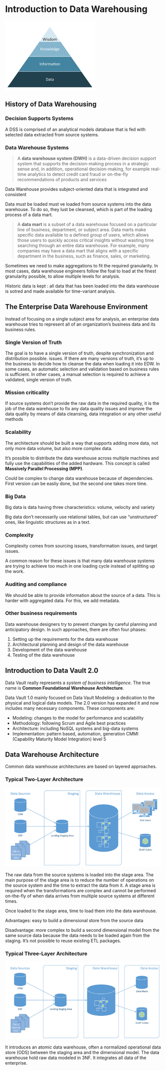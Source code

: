 # Introduction to Data Warehousing

![](.figures/ch1/1.png)

## History of Data Warehousing

### Decision Supports Systems

A DSS is comprised of an analytical models database that is fed with selected data extracted from source systems.

### Data Warehouse Systems

> A **data warehouse system (DWH)** is a data-driven decision support system that supports the decision-making process in a strategic sense and, in addition, operational decision-making, for example real-time analytics to detect credit card fraud or on-the-fly recommendations of products and services
> 

Data Warehouse provides subject-oriented data that is integrated and consistent

Data must be loaded must ve loaded from source systems into the data warehouse. To do so, they lust be cleansed, which is part of the loading process of a data mart.

> A **data mart** is a subset of a data warehouse focused on a particular line of business, department, or subject area. Data marts make specific data available to a defined group of users, which allows those users to quickly access critical insights without wasting time searching through an entire data warehouse. For example, many companies may have a data mart that aligns with a specific department in the business, such as finance, sales, or marketing.
> 

Sometimes we need to make aggregations to fit the required granularity. In most cases, data warehouse engineers follow the foal to load at the finest granularity possible, to allow multiple levels for analysis.

Historic data is kept : all data that has been loaded into the data warehouse is sotred and made available for time-variant analysis.

## The Enterprise Data Warehouse Environment

Instead of focusing on a single subject area for analysis, an enterprise data warehouse tries to represent all of an organization’s business data and its business rules.

### Single Version of Truth

The goal is to have a single version of truth, despite synchronization and distribution possible. issues. If there are many versions of truth, it’s up to the business to decide how to cleanse the data when loading it into EDW. In some cases, an automatic selection and validation based on business rules is sufficient. In other cases, a manual selection is required to achieve a validated, single version of truth.

### Mission criticality

If source systems don’t provide the raw data in the required quality, it is the job of the data warehouse to fix any data quality issues and improve the data quality by means of data cleansing, data integration or any other useful methods

### Scalability

The architecture should be built a way that supports adding more data, not only more data volume, but also more complex data.

It’s possible to distribute the data warehouse across multiple machines and fully use the capabilities of the added hardware. This concept is called **Massively Parallel Processing (MPP)**.

Could be complex to change data warehouse because of dependencies. First version can be easliy done, but the second one takes more time.

### Big Data

Big data is data having three characteristics: volume, velocity and variety

Big data don’t necessarily use relational tables, but can use “unstructured” ones, like linguistic structures as in a text.

### Complexity

Complexity comes from sourcing issues, transformation issues, and target issues.

A common reason for these issues is that many data warehouse systems are trying to achieve too much in one loading cycle instead of splitting up the work.

### Auditing and compliance

We should be able to provide information about the source of a data. This is harder with aggregated data. For this, we add metadata.

### Other business requirements

Data warehouse designers try to prevent changes by careful planning and anticipatory design. In such approaches, there are often four phases:

1. Setting up the requirements for the data warehouse
2. Architectural planning and design of the data warehouse
3. Development of the data warehouse
4. Testing of the data warehouse

## Introduction to Data Vault 2.0

Data Vault really represents a *system of business intelligence*. The true name is **Common Foundational Warehouse Architecture**.

Data Vault 1.0 mainly focused on Data Vault Modeling: a dedication to the physical and logical data models. The 2.0 version has expanded it and now includes many necessary components. These components are:

- Modeling: changes to the model for performance and scalability
- Methodology: following Scrum and Agile best practices
- Architecture: including NoSQL systems and big-data systems
- Implementation: pattern based, automation, generation CMMI (Capability Maturity Model Integration) level 5

## Data Warehouse Architecture

Common data warehouse architectures are based on layered approaches.

### Typical Two-Layer Architecture

![](.figures/ch1/2.png)


The raw data from the source systems is loaded into the stage area. The main purpose of the stage area is to reduce the number of operations on the source system and the time to extract the data from it. A stage area is required when the transformations are complex and cannot be performed on-the-fly of when data arrives from multiple source systems at different times.

Once loaded to the stage area, time to load them into the data warehouse.

Advantages: easy to build a dimensional store from the source data

Disadvantage: more complex to build a second dimensional model from the same source data because the data needs to be loaded again from the staging. It’s not possible to reuse existing ETL packages.

### Typical Three-Layer Architecture

![](.figures/ch1/3.png)

It introduces an atomic data warehouse, often a normalized operational data store (ODS) between the staging area and the dimensional model. The data warehouse hold raw data modeled in 3NF. It integrates all data of the enterprise.